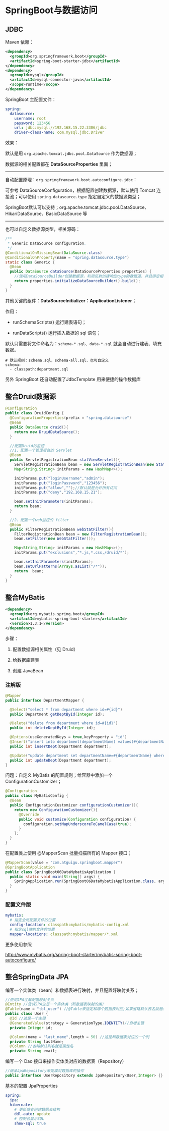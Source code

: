 # SpringBoot与数据访问

## JDBC

Maven 依赖：

```xml
<dependency>
  <groupId>org.springframework.boot</groupId>
  <artifactId>spring-boot-starter-jdbc</artifactId>
</dependency>
<dependency>
  <groupId>mysql</groupId>
  <artifactId>mysql-connector-java</artifactId>
  <scope>runtime</scope>
</dependency>
```

SpringBoot 主配置文件：

```yaml
spring:
  datasource:
    username: root
    password: 123456
    url: jdbc:mysql://192.168.15.22:3306/jdbc
    driver-class-name: com.mysql.jdbc.Driver
```

效果：

默认是用 `org.apache.tomcat.jdbc.pool.DataSource` 作为数据源；

数据源的相关配置都在 **DataSourceProperties** 里面；

---

自动配置原理：`org.springframework.boot.autoconfigure.jdbc`：

可参考 DataSourceConfiguration，根据配置创建数据源，默认使用 Tomcat 连接池；可以使用 `spring.datasource.type` 指定自定义的数据源类型；

SpringBoot默认可以支持；org.apache.tomcat.jdbc.pool.DataSource、HikariDataSource、BasicDataSource 等

---

也可以自定义数据源类型，相关源码：

```java
/**
 * Generic DataSource configuration.
 */
@ConditionalOnMissingBean(DataSource.class)
@ConditionalOnProperty(name = "spring.datasource.type")
static class Generic {
  @Bean
  public DataSource dataSource(DataSourceProperties properties) {
    //使用DataSourceBuilder创建数据源，利用反射创建响应type的数据源，并且绑定相关属性
    return properties.initializeDataSourceBuilder().build();
  }
}
```

其他关键的组件：**DataSourceInitializer：ApplicationListener**；

作用：

- runSchemaScripts()
  运行建表语句；

- runDataScripts()
  运行插入数据的 sql 语句；

默认只需要将文件命名为：`schema-*.sql`、`data-*.sql` 就会自动进行建表、填充数据。

```properties
# 默认规则：schema.sql，schema-all.sql，也可自定义
schema:
  - classpath:department.sql
```

另外 SpringBoot 还自动配置了JdbcTemplate 用来便捷的操作数据库

## 整合Druid数据源

```java
@Configuration
public class DruidConfig {
  @ConfigurationProperties(prefix = "spring.datasource")
  @Bean
  public DataSource druid(){
    return new DruidDataSource();
  }

  //配置Druid的监控
  //1、配置一个管理后台的 Servlet
  @Bean
  public ServletRegistrationBean statViewServlet(){
    ServletRegistrationBean bean = new ServletRegistrationBean(new StatViewServlet(), "/druid/*");
    Map<String,String> initParams = new HashMap<>();

    initParams.put("loginUsername","admin");
    initParams.put("loginPassword","123456");
    initParams.put("allow","");//默认就是允许所有访问
    initParams.put("deny","192.168.15.21");

    bean.setInitParameters(initParams);
    return bean;
  }

  //2、配置一个web监控的 filter
  @Bean
  public FilterRegistrationBean webStatFilter(){
    FilterRegistrationBean bean = new FilterRegistrationBean();
    bean.setFilter(new WebStatFilter());

    Map<String,String> initParams = new HashMap<>();
    initParams.put("exclusions","*.js,*.css,/druid/*");

    bean.setInitParameters(initParams);
    bean.setUrlPatterns(Arrays.asList("/*"));
    return  bean;
  }
}
```

## 整合MyBatis

```xml
<dependency>
  <groupId>org.mybatis.spring.boot</groupId>
  <artifactId>mybatis-spring-boot-starter</artifactId>
  <version>1.3.1</version>
</dependency>
```

步骤：

1. 配置数据源相关属性（见 Druid）

2. 给数据库建表

3. 创建 JavaBean

### 注解版

```java
@Mapper
public interface DepartmentMapper {

  @Select("select * from department where id=#{id}")
  public Department getDeptById(Integer id);

  @Delete("delete from department where id=#{id}")
  public int deleteDeptById(Integer id);

  @Options(useGeneratedKeys = true,keyProperty = "id")
  @Insert("insert into department(departmentName) values(#{departmentName})")
  public int insertDept(Department department);

  @Update("update department set departmentName=#{departmentName} where id=#{id}")
  public int updateDept(Department department);
}
```

问题：自定义 MyBatis 的配置规则；给容器中添加一个 ConfigurationCustomizer；

```java
@Configuration
public class MyBatisConfig {
  @Bean
  public ConfigurationCustomizer configurationCustomizer(){
    return new ConfigurationCustomizer(){
      @Override
      public void customize(Configuration configuration) {
        configuration.setMapUnderscoreToCamelCase(true);
      }
    };
  }
}
```

在配置类上使用 @MapperScan 批量扫描所有的 Mapper 接口；

```java
@MapperScan(value = "com.atguigu.springboot.mapper")
@SpringBootApplication
public class SpringBoot06DataMybatisApplication {
  public static void main(String[] args) {
    SpringApplication.run(SpringBoot06DataMybatisApplication.class, args);
  }
}
```

### 配置文件版

```yaml
mybatis:
  # 指定全局配置文件的位置
  config-location: classpath:mybatis/mybatis-config.xml
  # 指定sql映射文件的位置
  mapper-locations: classpath:mybatis/mapper/*.xml
```

更多使用参照

http://www.mybatis.org/spring-boot-starter/mybatis-spring-boot-autoconfigure/

## 整合SpringData JPA

编写一个实体类（bean）和数据表进行映射，并且配置好映射关系；

```java
//使用JPA注解配置映射关系
@Entity //告诉JPA这是一个实体类（和数据表映射的类）
@Table(name = "tbl_user") //@Table来指定和哪个数据表对应;如果省略默认表名就是user；
public class User {
  @Id //这是一个主键
  @GeneratedValue(strategy = GenerationType.IDENTITY)//自增主键
  private Integer id;

  @Column(name = "last_name",length = 50) //这是和数据表对应的一个列
  private String lastName;
  @Column //省略默认列名就是属性名
  private String email;
```

编写一个 Dao 接口来操作实体类对应的数据表（Repository）

```java
//继承JpaRepository来完成对数据库的操作
public interface UserRepository extends JpaRepository<User,Integer> {}
```

基本的配置 JpaProperties

```yaml
spring:  
  jpa:
  hibernate:
    # 更新或者创建数据表结构
    ddl-auto: update
    # 控制台显示SQL
    show-sql: true
```